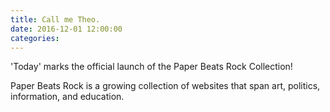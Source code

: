 ```yaml
---
title: Call me Theo.
date: 2016-12-01 12:00:00
categories: 
---
```


'Today' marks the official launch of the Paper Beats Rock Collection!

Paper Beats Rock is a growing collection of websites that span art, politics, information, and education.